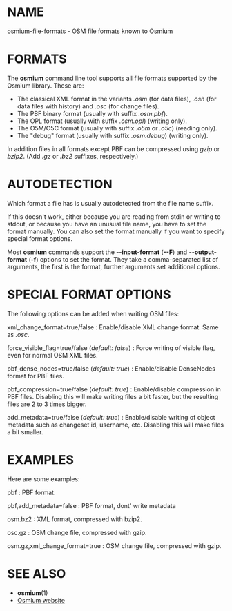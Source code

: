 
# NAME

osmium-file-formats - OSM file formats known to Osmium

# FORMATS

The **osmium** command line tool supports all file formats supported by the
Osmium library. These are:

* The classical XML format in the variants *.osm* (for data files),
  *.osh* (for data files with history) and *.osc* (for change files).
* The PBF binary format (usually with suffix *.osm.pbf*).
* The OPL format (usually with suffix *.osm.opl*) (writing only).
* The O5M/O5C format (usually with suffix *.o5m* or *.o5c*) (reading only).
* The "debug" format (usually with suffix *.osm.debug*) (writing only).

In addition files in all formats except PBF can be compressed using *gzip* or
*bzip2*. (Add *.gz* or *.bz2* suffixes, respectively.)

# AUTODETECTION

Which format a file has is usually autodetected from the file name suffix.

If this doesn't work, either because you are reading from stdin or writing to
stdout, or because you have an unusual file name, you have to set the format
manually. You can also set the format manually if you want to specify special
format options.

Most **osmium** commands support the **--input-format** (**--F**) and
**--output-format** (**-f**) options to set the format. They take a
comma-separated list of arguments, the first is the format, further arguments
set additional options.

# SPECIAL FORMAT OPTIONS

The following options can be added when writing OSM files:

xml_change_format=true/false
:   Enable/disable XML change format. Same as *.osc*.

force_visible_flag=true/false (*default: false*)
:   Force writing of visible flag, even for normal OSM XML files.

pbf_dense_nodes=true/false (*default: true*)
:   Enable/disable DenseNodes format for PBF files.

pbf_compression=true/false (*default: true*)
:   Enable/disable compression in PBF files. Disabling this will make writing
    files a bit faster, but the resulting files are 2 to 3 times bigger.

add_metadata=true/false (*default: true*)
:   Enable/disable writing of object metadata such as changeset id, username,
    etc. Disabling this will make files a bit smaller.


# EXAMPLES

Here are some examples:

pbf
:   PBF format.

pbf,add_metadata=false
:   PBF format, dont' write metadata

osm.bz2
:   XML format, compressed with bzip2.

osc.gz
:   OSM change file, compressed with gzip.

osm.gz,xml_change_format=true
:   OSM change file, compressed with gzip.


# SEE ALSO

* **osmium**(1)
* [Osmium website](http://osmcode.org/osmium-tool/)

